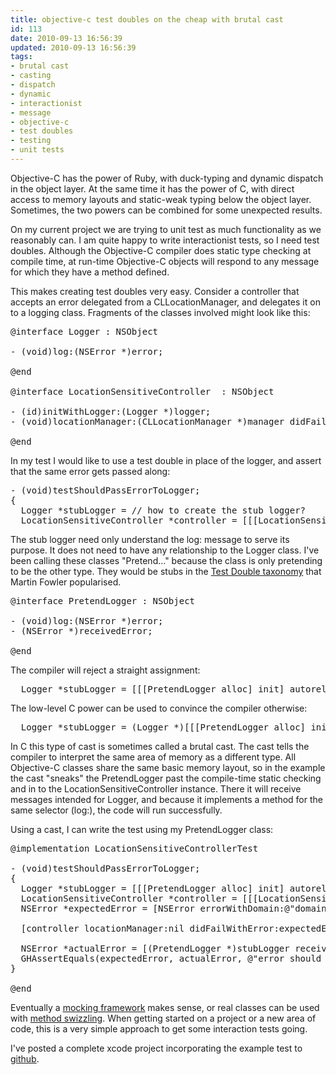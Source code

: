 ```yaml
---
title: objective-c test doubles on the cheap with brutal cast
id: 113
date: 2010-09-13 16:56:39
updated: 2010-09-13 16:56:39
tags:
- brutal cast
- casting
- dispatch
- dynamic
- interactionist
- message
- objective-c
- test doubles
- testing
- unit tests
---
```


Objective-C has the power of Ruby, with duck-typing and dynamic dispatch in the object layer. At the same time it has the power of C, with direct access to memory layouts and static-weak typing below the object layer. Sometimes, the two powers can be combined for some unexpected results.

On my current project we are trying to unit test as much functionality as we reasonably can. I am quite happy to write interactionist tests, so I need test doubles. Although the Objective-C compiler does static type checking at compile time, at run-time Objective-C objects will respond to any message for which they have a method defined.

This makes creating test doubles very easy. Consider a controller that accepts an error delegated from a CLLocationManager, and delegates it on to a logging class. Fragments of the classes involved might look like this:
<pre lang="objective-c">@interface Logger : NSObject

- (void)log:(NSError *)error;

@end

@interface LocationSensitiveController <CLLocationManagerDelegate> : NSObject

- (id)initWithLogger:(Logger *)logger;
- (void)locationManager:(CLLocationManager *)manager didFailWithError:(NSError *)error;

@end</pre>

In my test I would like to use a test double in place of the logger, and assert that the same error gets passed along:
<pre lang="objective-c">- (void)testShouldPassErrorToLogger;
{
  Logger *stubLogger = // how to create the stub logger?
  LocationSensitiveController *controller = [[[LocationSensitiveController alloc] initWithLogger:stubLogger] autorelease];
</pre>

The stub logger need only understand the log: message to serve its purpose. It does not need to have any relationship to the Logger class. I've been calling these classes "Pretend..." because the class is only pretending to be the other type. They would be stubs in the [Test Double taxonomy](http://martinfowler.com/articles/mocksArentStubs.html#TheDifferenceBetweenMocksAndStubs) that Martin Fowler popularised.
<pre lang="objective-c">@interface PretendLogger : NSObject

- (void)log:(NSError *)error;
- (NSError *)receivedError;

@end</pre>

The compiler will reject a straight assignment:
<pre lang="objective-c">  Logger *stubLogger = [[[PretendLogger alloc] init] autorelease]; // type error</pre>

The low-level C power can be used to convince the compiler otherwise:
<pre lang="objective-c">  Logger *stubLogger = (Logger *)[[[PretendLogger alloc] init] autorelease];</pre>

In C this type of cast is sometimes called a brutal cast. The cast tells the compiler to interpret the same area of memory as a different type. All Objective-C classes share the same basic memory layout, so in the example the cast "sneaks" the PretendLogger past the compile-time static checking and in to the LocationSensitiveController instance. There it will receive messages intended for Logger, and because it implements a method for the same selector (log:), the code will run successfully.

Using a cast, I can write the test using my PretendLogger class:
<pre lang="objective-c">@implementation LocationSensitiveControllerTest

- (void)testShouldPassErrorToLogger;
{
  Logger *stubLogger = [[[PretendLogger alloc] init] autorelease];
  LocationSensitiveController *controller = [[[LocationSensitiveController alloc] initWithLogger:stubLogger] autorelease];
  NSError *expectedError = [NSError errorWithDomain:@"domain string" code:666 userInfo:nil];

  [controller locationManager:nil didFailWithError:expectedError];

  NSError *actualError = [(PretendLogger *)stubLogger receivedError];
  GHAssertEquals(expectedError, actualError, @"error should be received by logger");
}

@end</pre>

Eventually a [mocking framework](http://www.mulle-kybernetik.com/software/OCMock/) makes sense, or real classes can be used with [method swizzling](http://www.cocoadev.com/index.pl?MethodSwizzling). When getting started on a project or a new area of code, this is a very simple approach to get some interaction tests going.

I've posted a complete xcode project incorporating the example test to [github](http://github.com/davcamer/cheap_objc_mocks).
